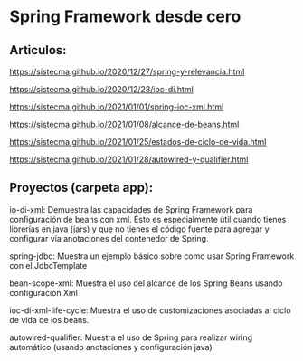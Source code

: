 # Spring Framework desde cero

## Articulos:
  
  https://sistecma.github.io/2020/12/27/spring-y-relevancia.html
  
  https://sistecma.github.io/2020/12/28/ioc-di.html

  https://sistecma.github.io/2021/01/01/spring-ioc-xml.html

  https://sistecma.github.io/2021/01/08/alcance-de-beans.html

  https://sistecma.github.io/2021/01/25/estados-de-ciclo-de-vida.html 

  https://sistecma.github.io/2021/01/28/autowired-y-qualifier.html  

## Proyectos (carpeta app):  
  io-di-xml: Demuestra las capacidades de Spring Framework para configuración de beans con xml. Esto es especialmente útil cuando tienes librerías en java (jars) y que no tienes el código fuente para agregar y configurar vía anotaciones del contenedor de Spring.  
  
  spring-jdbc: Muestra un ejemplo básico sobre como usar Spring Framework con el JdbcTemplate

  bean-scope-xml: Muestra el uso del alcance de los Spring Beans usando configuración Xml  

  ioc-di-xml-life-cycle: Muestra el uso de customizaciones asociadas al ciclo de vida de los beans.

  autowired-qualifier: Muestra el uso de Spring para realizar wiring automático (usando anotaciones y configuración java)

